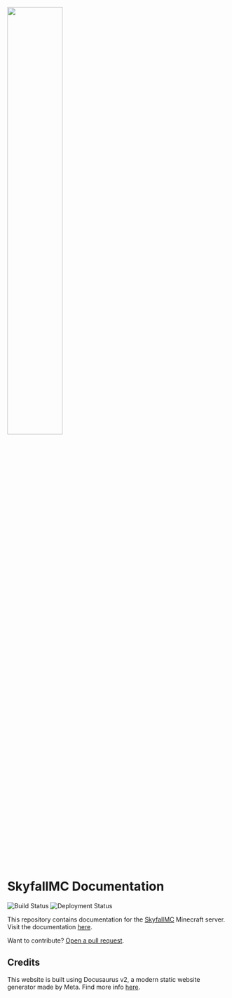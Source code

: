 <img src=https://play.skyfallmc.ga/assets/logoclear.png width=50%></img>
# SkyfallMC Documentation 
![Build Status](https://img.shields.io/github/workflow/status/merge1973/skyfallmc-docs/gh-pages/main?logo=github&style=for-the-badge) ![Deployment Status](https://img.shields.io/github/deployments/merge1973/skyfallmc-docs/github-pages?label=deployment&logo=github&style=for-the-badge)

This repository contains documentation for the [SkyfallMC](https://play.skyfallmc.ga/) Minecraft server. Visit the documentation [here](https://docs.skyfallmc.ga/).

Want to contribute? [Open a pull request](https://github.com/merge1973/skyfallmc-docs/pulls).

## Credits
This website is built using Docusaurus v2, a modern static website generator made by Meta. Find more info [here](https://docusaurus.io/).
